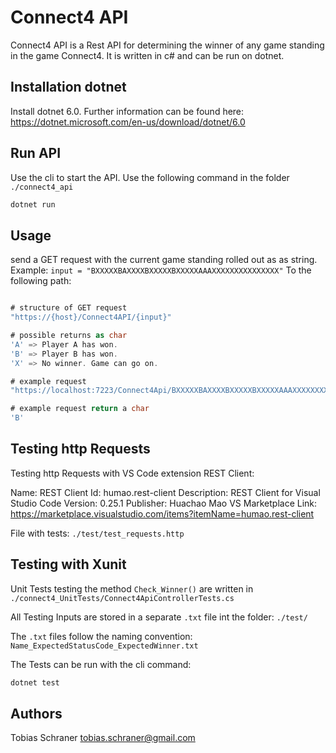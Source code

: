 # Connect4 API

Connect4 API is a Rest API for determining the winner of any game standing in the game Connect4. It is written in c# and can be run on dotnet.

## Installation dotnet

Install dotnet 6.0. Further information can be found here: 
https://dotnet.microsoft.com/en-us/download/dotnet/6.0

## Run API

Use the cli to start the API. Use the following command in the folder 
```./connect4_api```

```cs
dotnet run
```

## Usage

send a GET request with the current game standing rolled out as as string.
Example:  ```input = "BXXXXXBAXXXXBXXXXXBXXXXXAAAXXXXXXXXXXXXXXX"```
To the following path:

```cs

# structure of GET request
"https://{host}/Connect4API/{input}"

# possible returns as char
'A' => Player A has won.
'B' => Player B has won.
'X' => No winner. Game can go on.

# example request
"https://localhost:7223/Connect4Api/BXXXXXBAXXXXBXXXXXBXXXXXAAAXXXXXXXXXXXXXXX"

# example request return a char
'B'
```

## Testing http Requests

Testing http Requests with VS Code extension REST Client:

Name: REST Client
Id: humao.rest-client
Description: REST Client for Visual Studio Code
Version: 0.25.1
Publisher: Huachao Mao
VS Marketplace Link: https://marketplace.visualstudio.com/items?itemName=humao.rest-client


File with tests:
```./test/test_requests.http```

## Testing with Xunit

Unit Tests testing the method ```Check_Winner()``` are written in ```./connect4_UnitTests/Connect4ApiControllerTests.cs```

All Testing Inputs are stored in a separate ```.txt``` file int the folder:
```./test/```

The ```.txt``` files follow the naming convention: ```Name_ExpectedStatusCode_ExpectedWinner.txt```


The Tests can be run with the cli command:
```cs
dotnet test
```


## Authors
Tobias Schraner tobias.schraner@gmail.com
